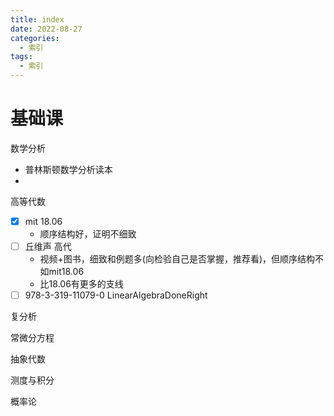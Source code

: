 ```yaml
---
title: index
date: 2022-08-27
categories:
  - 索引
tags:
  - 索引
---
```



# 基础课

数学分析
- 普林斯顿数学分析读本
- 

高等代数
- [x] mit 18.06
	- 顺序结构好，证明不细致
- [ ] 丘维声 高代
	- 视频+图书，细致和例题多(向检验自己是否掌握，推荐看)，但顺序结构不如mit18.06
	- 比18.06有更多的支线
- [ ] 978-3-319-11079-0  LinearAlgebraDoneRight

复分析

常微分方程

抽象代数

测度与积分

概率论